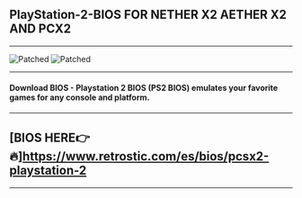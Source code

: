 ## PlayStation-2-BIOS FOR NETHER X2 AETHER X2 AND PCX2 
---
![Patched](https://img.shields.io/badge/Discord-%20Sspikid12_35287-blueviolet) ![Patched](https://img.shields.io/badge/BIOS-for%20PlayStation2-green) 

----
#### Download BIOS - Playstation 2 BIOS (PS2 BIOS) emulates your favorite games for any console and platform.
----
## [BIOS HERE👉🔥]https://www.retrostic.com/es/bios/pcsx2-playstation-2
---
